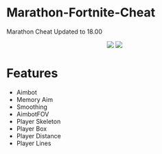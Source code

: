 # Marathon-Fortnite-Cheat 
Marathon Cheat Updated to 18.00

<p align="center">
	<tr>
		<td align="center" style="padding=0;width=50%;">
			<img src="https://media.discordapp.net/attachments/888490416247275522/888855624232882217/unknown.png?width=1214&height=683" />
		</td>
	</tr>
	<tr>
		<td align="center" style="padding=0;width=50%;">
			<img src="https://media.discordapp.net/attachments/888490416247275522/888855806198566932/unknown.png?width=1214&height=683" />
		</td>
	</tr>
	<tr>
    
    
# Features
    
- Aimbot   
- Memory Aim  
- Smoothing
- AimbotFOV
- Player Skeleton
- Player Box
- Player Distance
- Player Lines
    
